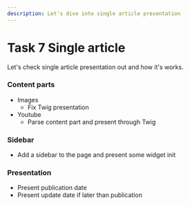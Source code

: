 ```yaml
---
description: Let's dive into single article presentation
---
```


# Task 7 Single article

Let's check single article presentation out and how it's works. 

### Content parts

* Images 
  * Fix Twig presentation
* Youtube 
  * Parse content part and present through Twig 

### Sidebar

* Add a sidebar to the page and present some widget init

### Presentation

* Present publication date
* Present update date if later than publication

